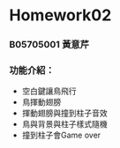 # Homework02 
### B05705001  黃意芹

### 功能介紹：
* 空白鍵讓鳥飛行
* 鳥揮動翅膀
* 揮動翅膀與撞到柱子音效
* 鳥與背景與柱子樣式隨機
* 撞到柱子會Game over
